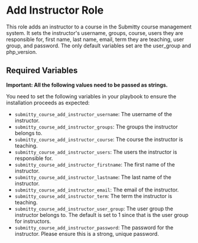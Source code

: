 # Add Instructor Role

This role adds an instructor to a course in the Submitty course management system. It sets the instructor's username, groups, course, users they are responsible for, first name, last name, email, term they are teaching, user group, and password. The only default variables set are the user_group and php_version.

## Required Variables

**Important: All the following values need to be passed as strings.**

You need to set the following variables in your playbook to ensure the installation proceeds as expected:

- `submitty_course_add_instructor_username`: The username of the instructor.
- `submitty_course_add_instructor_groups`: The groups the instructor belongs to.
- `submitty_course_add_instructor_course`: The course the instructor is teaching.
- `submitty_course_add_instructor_users`: The users the instructor is responsible for.
- `submitty_course_add_instructor_firstname`: The first name of the instructor.
- `submitty_course_add_instructor_lastname`: The last name of the instructor.
- `submitty_course_add_instructor_email`: The email of the instructor.
- `submitty_course_add_instructor_term`: The term the instructor is teaching.
- `submitty_course_add_instructor_user_group`: The user group the instructor belongs to. The default is set to 1 since that is the user group for instructors. 
- `submitty_course_add_instructor_password`: The password for the instructor. Please ensure this is a strong, unique password.
